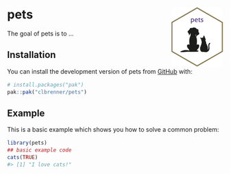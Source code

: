 
<!-- README.md is generated from README.Rmd. Please edit that file -->

# pets <img src="man/figures/logo.png" align="right" alt="hex sticker of a cat and dog" width="120" />

<!-- badges: start -->
<!-- badges: end -->

The goal of pets is to …

## Installation

You can install the development version of pets from
[GitHub](https://github.com/) with:

``` r
# install.packages("pak")
pak::pak("clbrenner/pets")
```

## Example

This is a basic example which shows you how to solve a common problem:

``` r
library(pets)
## basic example code
cats(TRUE)
#> [1] "I love cats!"
```
